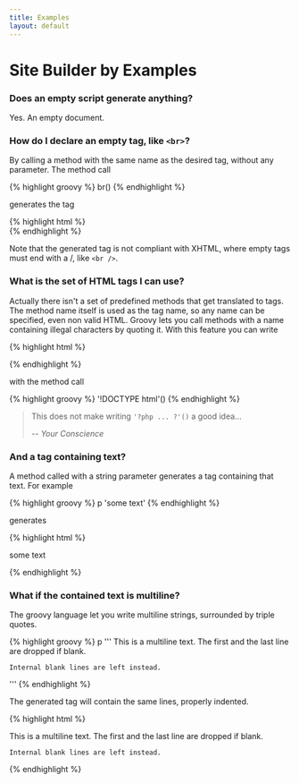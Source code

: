 ```yaml
---
title: Examples
layout: default
---
```


# Site Builder by Examples

### Does an empty script generate anything?

Yes. An empty document.

### How do I declare an empty tag, like `<br>`?

By calling a method with the same name as the desired tag, without any parameter.
The method call

{% highlight groovy %}
br()
{% endhighlight %}

generates the tag

{% highlight html %}
<br>
{% endhighlight %}

Note that the generated tag is not compliant with XHTML, where empty tags must end with a /, like `<br />`.

### What is the set of HTML tags I can use?

Actually there isn't a set of predefined methods that get translated to tags.
The method name itself is used as the tag name, so any name can be specified, even non valid HTML.
Groovy lets you call methods with a name containing illegal characters by quoting it.
With this feature you can write

{% highlight html %}
<!DOCTYPE html>
{% endhighlight %}

with the method call

{% highlight groovy %}
'!DOCTYPE html'()
{% endhighlight %}

> This does not make writing `'?php ... ?'()` a good idea...
>
> -- <cite>Your Conscience</cite>

### And a tag containing text?

A method called with a string parameter generates a tag containing that text.
For example

{% highlight groovy %}
p 'some text'
{% endhighlight %}

generates

{% highlight html %}
<p>some text</p>
{% endhighlight %}

### What if the contained text is multiline?

The groovy language let you write multiline strings, surrounded by triple quotes.

{% highlight groovy %}
p '''
    This is a multiline text.
    The first and the last line are dropped if blank.

    Internal blank lines are left instead.
'''
{% endhighlight %}

The generated tag will contain the same lines, properly indented.

{% highlight html %}
<p>
    This is a multiline text.
    The first and the last line are dropped if blank.

    Internal blank lines are left instead.
</p>
{% endhighlight %}

